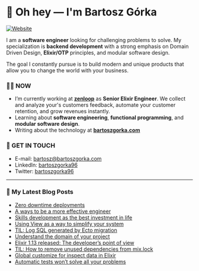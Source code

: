 # 👋 Oh hey — I'm Bartosz Górka

[![Website](https://img.shields.io/website?label=bartoszgorka.com&style=for-the-badge&url=https%3A%2F%2Fbartoszgorka.com)](https://bartoszgorka.com)

I am a **software engineer** looking for challenging problems to solve.
My specialization is **backend development** with a strong emphasis on Domain Driven Design, **Elixir/OTP** principles, and modular software design.

The goal I constantly pursue is to build modern and unique products that allow you to change the world with your business. 

### 👨‍💻 NOW

- I’m currently working at **[zenloop](https://zenloop.com/en)** as **Senior Elixir Engineer**.
  We collect and analyze your's customers feedback, automate your customer retention, and grow revenues instantly.
- Learning about **software engineering**, **functional programming**, and **modular software design**.
- Writing about the technology at **[bartoszgorka.com](https://bartoszgorka.com)**

### 📨 GET IN TOUCH

- E-mail: bartosz@bartoszgorka.com
- LinkedIn: [bartoszgorka96](https://www.linkedin.com/in/bartoszgorka96/)
- Twitter: [bartoszgorka96](https://twitter.com/BartoszGorka96)

----

### 📕 My Latest Blog Posts

<!-- BLOG-POST-LIST:START -->
- [Zero downtime deployments](https://bartoszgorka.com/zero-downtime-deployments)
- [A ways to be a more effective engineer](https://bartoszgorka.com/ways_to_be_more_effective_engineer)
- [Skills development as the best investment in life](https://bartoszgorka.com/skills-development-as-the-best-investment-in-life)
- [Using View as a way to simplify your system](https://bartoszgorka.com/view-as-way-to-eliminate-problematic-queries)
- [TIL: Log SQL generated by Ecto migration](https://bartoszgorka.com/log-sql-generated-by-ecto-migration)
- [Understand the domain of your project](https://bartoszgorka.com/understand-the-domain-of-your-project)
- [Elixir 1.13 released: The developer’s point of view](https://bartoszgorka.com/elixir-1-13-released)
- [TIL: How to remove unused dependencies from mix.lock](https://bartoszgorka.com/clear-mix-lock)
- [Global customize for inspect data in Elixir](https://bartoszgorka.com/global-customize-for-inspect-data-in-elixir)
- [Automatic tests won’t solve all your problems](https://bartoszgorka.com/automatic-tests-wont-solve-all-your-problems)
<!-- BLOG-POST-LIST:END -->
